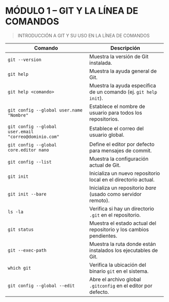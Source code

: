 # MÓDULO 1 – GIT Y LA LÍNEA DE COMANDOS

> INTRODUCCIÓN A GIT Y SU USO EN LA LÍNEA DE COMANDOS

| Comando                              | Descripción                                                              |
|-------------------------------------|--------------------------------------------------------------------------|
| `git --version`                     | Muestra la versión de Git instalada.                                     |
| `git help`                          | Muestra la ayuda general de Git.                                         |
| `git help <comando>`                | Muestra la ayuda específica de un comando (ej. `git help init`).         |
| `git config --global user.name "Nombre"` | Establece el nombre de usuario para todos los repositorios.         |
| `git config --global user.email "correo@dominio.com"` | Establece el correo del usuario global.                      |
| `git config --global core.editor nano` | Define el editor por defecto para mensajes de commit.                |
| `git config --list`                 | Muestra la configuración actual de Git.                                  |
| `git init`                          | Inicializa un nuevo repositorio local en el directorio actual.           |
| `git init --bare`                   | Inicializa un repositorio *bare* (usado como servidor remoto).           |
| `ls -la`                            | Verifica si hay un directorio `.git` en el repositorio.                  |
| `git status`                        | Muestra el estado actual del repositorio y los cambios pendientes.       |
| `git --exec-path`                   | Muestra la ruta donde están instalados los ejecutables de Git.           |
| `which git`                         | Verifica la ubicación del binario `git` en el sistema.                   |
| `git config --global --edit`       | Abre el archivo global `.gitconfig` en el editor por defecto.            |